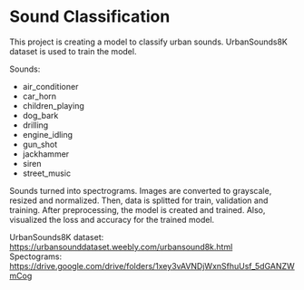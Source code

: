 # Sound Classification

This project is creating a model to classify urban sounds. UrbanSounds8K dataset is used to train the model.

Sounds:
<ul>
  <li>air_conditioner</li>
  <li>car_horn</li>
  <li>children_playing</li>
  <li>dog_bark</li>
  <li>drilling</li>
  <li>engine_idling</li>
  <li>gun_shot</li>
  <li>jackhammer</li>
  <li>siren</li>
  <li>street_music</li>
</ul>


Sounds turned into spectrograms. Images are converted to grayscale, resized and normalized. Then, data is splitted for train, validation and training. After preprocessing, the model is created and trained. Also, visualized the loss and accuracy for the trained model.

UrbanSounds8K dataset: https://urbansounddataset.weebly.com/urbansound8k.html
<br/>
Spectograms: https://drive.google.com/drive/folders/1xey3vAVNDjWxnSfhuUsf_5dGANZWmCog
